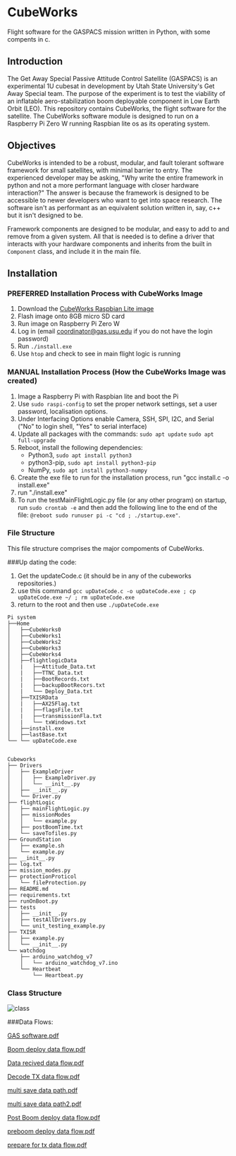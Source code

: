 # CubeWorks
Flight software for the GASPACS mission written in Python, with some compents in c. 

## Introduction
The Get Away Special Passive Attitude Control Satellite (GASPACS) is an experimental 1U cubesat in development by Utah State University's Get Away Special team.  The purpose of the experiment is to test the viability of an inflatable aero-stabilization boom deployable component in Low Earth Orbit (LEO).  This repository contains CubeWorks, the flight software for the satellite. The CubeWorks software module is designed to run on a Raspberry Pi Zero W running Raspbian lite os as its operating system.


## Objectives
CubeWorks is intended to be a robust, modular, and fault tolerant software framework for small satellites, with minimal barrier to entry.  The experienced developer may be asking, "Why write the entire framework in python and not a more performant language with closer hardware interaction?"  The answer is because the framework is designed to be accessible to newer developers who want to get into space research.  The software isn't as performant as an equivalent solution written in, say, c++ but it isn't designed to be.   

Framework components are designed to be modular, and easy to add to and remove from a given system.  All that is needed is to define a driver that interacts with your hardware components and inherits from the built in `Component` class, and include it in the main file.  

## Installation

### PREFERRED Installation Process with CubeWorks Image 
1. Download the [CubeWorks Raspbian Lite image](https://drive.google.com/file/d/1HayKQmH7LOljnG0bI8ov7oj3vNJvfH41/view?usp=sharing)
2. Flash image onto 8GB micro SD card
3. Run image on Raspberry Pi Zero W
4. Log in (email coordinator@gas.usu.edu if you do not have the login password)
5. Run `./install.exe`
6. Use `htop` and check to see in main flight logic is running

### MANUAL Installation Process (How the CubeWorks Image was created)
1. Image a Raspberry Pi with Raspbian lite and boot the Pi
2. Use `sudo raspi-config` to set the proper network settings, set a user password, localisation options.
3. Under Interfacing Options enable Camera, SSH, SPI, I2C, and Serial ("No" to login shell, "Yes" to serial interface)
3. Update all packages with the commands: `sudo apt update` `sudo apt full-upgrade`
4. Reboot, install the following dependencies:
	- Python3, `sudo apt install python3`
	- python3-pip, `sudo apt install python3-pip`
	- NumPy, `sudo apt install python3-numpy`
5. Create the exe file to run for the installation process, run "gcc install.c -o install.exe"
6. run "./install.exe"
7. To run the testMainFlightLogic.py file (or any other program) on startup, run `sudo crontab -e` and then add the following line to the end of the file:
`@reboot sudo runuser pi -c "cd ; ./startup.exe"`.  

### File Structure
This file structure comprises the major compoments of CubeWorks.  

###Up dating the code:
1. Get the updateCode.c (it should be in any of the cubeworks repositories.)
2. use this command `gcc upDateCode.c -o upDateCode.exe ; cp upDateCode.exe ~/ ; rm upDateCode.exe`
3. return to the root and then use `./upDateCode.exe`

```
Pi system
├──Home
│   ├──CubeWorks0
│   ├──CubeWorks1
│   ├──CubeWorks2
│   ├──CubeWorks3
│   ├──CubeWorks4
│   ├──flightlogicData
│   |	├──Attitude_Data.txt
│   |	├──TTNC_Data.txt
│   |	├──BootRecords.txt
│   |	├──backupBootRecors.txt
│   |	└── Deploy_Data.txt
│   ├──TXISRData
│   |	├──AX25Flag.txt
│   |	├──flagsFile.txt
│   |	├──transmissionFla.txt
│   |	└── txWindows.txt
│   ├──install.exe
│   ├──lastBase.txt
└── └── upDateCode.exe


Cubeworks
├── Drivers
│   ├── ExampleDriver
│   │   ├── ExampleDriver.py
│   │   └── __init__.py
│   ├── __init__.py
│   └── Driver.py
├── flightLogic
│   ├── mainFlightLogic.py
│   ├── missionModes
│   │   └── example.py
│   ├── postBoomTime.txt
│   └── saveTofiles.py
├── GroundStation
│   ├── example.sh
│   └── example.py
├── __init__.py
├── log.txt
├── mission_modes.py
├── protectionProticol
│   └── fileProtection.py
├── README.md
├── requirements.txt
├── runOnBoot.py
├── tests
│   ├── __init__.py
│   ├── testAllDrivers.py
│   └── unit_testing_example.py
├── TXISR
│   ├── example.py
│   └── __init__.py
└── watchdog
    ├── arduino_watchdog_v7
    │   └── arduino_watchdog_v7.ino
    └── Heartbeat
        └── Heartbeat.py
```

### Class Structure

![class](https://user-images.githubusercontent.com/27446370/118514932-23915500-b6f2-11eb-9dde-4a1bd2eee4df.png)


###Data Flows:

[GAS software.pdf](https://github.com/SmallSatGasTeam/CubeWorks/files/6494865/GAS.software.pdf)

[Boom deploy data flow.pdf](https://github.com/SmallSatGasTeam/CubeWorks/files/6494888/Boom.deploy.data.flow.pdf)

[Data recived data flow.pdf](https://github.com/SmallSatGasTeam/CubeWorks/files/6494890/Data.recived.data.flow.pdf)

[Decode TX data flow.pdf](https://github.com/SmallSatGasTeam/CubeWorks/files/6494891/Decode.TX.data.flow.pdf)

[multi save data path.pdf](https://github.com/SmallSatGasTeam/CubeWorks/files/6494892/multi.save.data.path.pdf)

[multi save data path2.pdf](https://github.com/SmallSatGasTeam/CubeWorks/files/6494893/multi.save.data.path2.pdf)

[Post Boom deploy data flow.pdf](https://github.com/SmallSatGasTeam/CubeWorks/files/6494894/Post.Boom.deploy.data.flow.pdf)

[preboom deploy data flow.pdf](https://github.com/SmallSatGasTeam/CubeWorks/files/6494895/preboom.deploy.data.flow.pdf)

[prepare for tx data flow.pdf](https://github.com/SmallSatGasTeam/CubeWorks/files/6494896/prepare.for.tx.data.flow.pdf)
